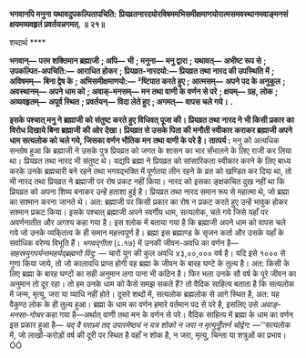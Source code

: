 **भगवानपि मनुना यथावदुपकल्पितापचिति:** **प्रियव्रतनारदयोरविषममभिसमीक्षमाणयोरात्मसमवस्थानमवाङ्मनसं क्षयमव्यवहृतं प्रवर्तयन्नगमत्. ॥** **२१॥** 

शब्दार्थ **** 

**भगवान्—** **परम शक्तिमान ब्रह्माजी** **; अपि—** **भी** **; मनुना—** **मनु द्वारा** **; यथावत्—** **अभीष्ट रूप से** **; उपकल्पित-अपचिति:—** **आराधित होकर** **; प्रियव्रत-नारदयो:—** **प्रियव्रत तथा नारद की उपस्थिति में** **; अविषमम्—** **बिना द्वेष के** **; अभिसमीक्षमाणयो:—** **²ष्टिपात करते हुए** **; आत्मसम्—** **अपने पद के अनुकूल** **; अवस्थानम्—** **अपने धाम को** **; अवाक्-मनसम्—** **मन तथा वाणी के** **वर्णन से परे** **; क्षयम्—** **ग्रह, लोक** **; अव्यवहृतम्—** **अपूर्व स्थित** **; प्रवर्तयन्—** **विदा लेते हुए** **; अगमत्—** **वापस चले गये।** **.** 

**इसके पश्चात् मनु ने ब्रह्माजी को संतुष्ट करते हुए विधिवत् पूजा की। प्रियव्रत तथा नारद ने** **भी किसी प्रकार का विरोध दिखाये बिना ब्रह्माजी की ओर देखा। प्रियव्रत से उसके पिता की** **मनौती स्वीकार कराकर ब्रह्माजी अपने धाम सत्यलोक को चले गये, जिसका वर्णन भौतिक मन** **तथा वाणी के परे है।** **तात्पर्य :** मनु को अत्यधिक सन्तोष हुआ कि ब्रह्माजी ने उसके पुत्र प्रियव्रत को जगत के शासन का भार सँभालने के लिए राजी कर लिया था। प्रियव्रत तथा नारद भी संतुष्ट थे। यद्यपि ब्रह्मा ने प्रियव्रत को सांसारिकता स्वीकार करने के लिए बाध्य करके उनके ब्रह्मचारी बने रहने तथा भगवद्भक्ति में पूर्णतया लीन रहने के व्रत को खण्डित कर दिया था, तो भी नारद तथा प्रियव्रत ने ब्रह्माजी पर रोष प्रकट नहीं किया। नारद को इसका ङ्क्षकचित दुख नहीं था कि प्रियव्रत को अपना शिष्य बनाकर उन्हें हताशा हुई है। प्रियव्रत तथा नारद समान रूप से महात्मा थे, जो ब्रह्मा का सश्मान करना जानते थे। अत: ब्रह्माजी पर किसी प्रकार का रोष न प्रकट करते हुए उन्हें भावुक होकर सश्मान प्रकट किया। इसके पश्चात् ब्रह्माजी अपने स्वर्गीय धाम, सत्यलोक, चले गये जिसे यहाँ पर अवर्णनातीत और अगश्य कहा गया है। इस श्लोक में बताया गया है कि ब्रह्माजी अपने धाम को वापस चले गये जो उनके व्यकि्तत्व के ही समान महत्त्वपूर्ण है। ब्रह्मा इस ब्रह्माण्ड के सृजन कर्ता और उसके यहाँ के सर्वाधिक वरेण्य विभूति हैं। *भगवद्गीता* (८.१७) में उनकी जीवन-अवधि का वर्णन है— *सहस्रयुगपर्यन्तमहर्यद्ब्रह्मणो विदु:* — चारों युग की कुल अवधि ४३,००,००० वर्ष है। यदि इसे १००० से गुणा किया जाये, तो जो कालावधि प्राप्त होगी वह ब्रह्मा के जीवन के बारह घण्टे के तुल्य है। अत: किसी के लिए ब्रह्मा के बारह घण्टों का सही अनुमान लगा पाना भी कठिन है। फिर भला उनके सौ वर्ष के पूरे जीवन का अनुमान तो दूर रहा। तो हम उनके धाम को कैसे समझ सकते हैं? तो वैदिक साहित्य बताता है कि सत्यलोक में जन्म, मृत्यु, जरा या व्याधि नहीं होते। दूसरे शब्दों में, सत्यलोक ब्रह्मलोक से आगे स्थित है, अत: यह वैकुण्ठ लोक के ही तुल्य हुआ। ब्रह्मा के धाम का वर्णन हमारे वर्तमान पद से परे है, इसलिए उसे *अवाङ्-मनसा-गोचर* कहा गया है—अर्थात् वाणी तथा मन के वर्णन से परे। वैदिक साहित्य में ब्रह्मा के धाम का वर्णन इस प्रकार हुआ है— *यद् वै पराध्र्यं तद् उपारमेष्ठ्यं न यत्र शोको न* *जरा न मृत्युर्नीॢतर्न चोद्वेग:* —''सत्यलोक में, जो लाखों-करोड़ों वर्ष की दूरी पर स्थित है वहाँ न शोक है, न जरा, मृत्यु, चिन्ता या शत्रुओं का प्रभाव।ÓÓ  